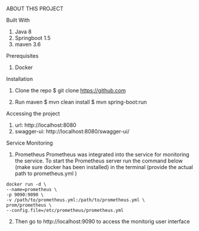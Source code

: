 ABOUT THIS PROJECT

Built With
  1. Java 8
  2. Springboot 1.5
  3. maven 3.6
   
Prerequisites 
  1. Docker
      
Installation
  1. Clone the repo
     $ git clone https://github.com
     
  2. Run maven
     $ mvn clean install
     $ mvn spring-boot:run
   
Accessing the project
  1. url:
       http://localhost:8080
  2. swagger-ui:
       http://localhost:8080/swagger-ui/
       
Service Monitoring
  1. Prometheus
     Prometheus was integrated into the service for monitoring the service.
     To start the Prometheus server run the command below (make sure docker has been installed) in the terminal (provide the actual path to prometheus.yml ) 
     
	docker run -d \
	--name=prometheus \
	-p 9090:9090 \
	-v /path/to/prometheus.yml:/path/to/prometheus.yml \
	prom/prometheus \
	--config.file=/etc/prometheus/prometheus.yml
	
  2. Then go to http://localhost:9090 to access the monitorig user interface
	
	

  
